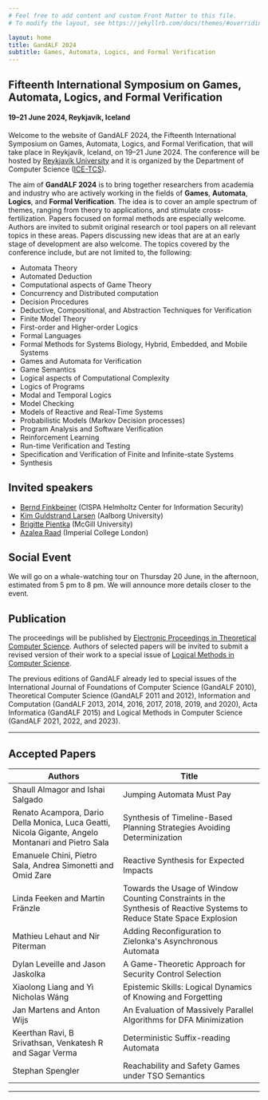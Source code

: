 ```yaml
---
# Feel free to add content and custom Front Matter to this file.
# To modify the layout, see https://jekyllrb.com/docs/themes/#overriding-theme-defaults

layout: home
title: GandALF 2024
subtitle: Games, Automata, Logics, and Formal Verification
---
```


## Fifteenth International Symposium on Games, Automata, Logics, and Formal Verification ##

#### 19–21 June 2024, Reykjavík, Iceland ####

Welcome to the website of GandALF 2024, the Fifteenth International Symposium on Games, Automata, Logics, and Formal Verification, that will take place in Reykjavík, Iceland, on 19–21 June 2024. The conference will be hosted by [Reykjavík University](https://en.ru.is/) and it is organized by the Department of Computer Science ([ICE-TCS](https://icetcs.ru.is)).

The aim of **GandALF 2024** is to bring together researchers from academia and industry who are actively working in the fields of **Games**, **Automata**, **Logics**, and **Formal Verification**. The idea is to cover an ample spectrum of themes, ranging from theory to applications, and stimulate cross-fertilization. Papers focused on formal methods are especially welcome. Authors are invited to submit original research or tool papers on all relevant topics in these areas. Papers discussing new ideas that are at an early stage of development are also welcome. The topics covered by the conference include, but are not limited to, the following:

* Automata Theory
* Automated Deduction
* Computational aspects of Game Theory
* Concurrency and Distributed computation
* Decision Procedures
* Deductive, Compositional, and Abstraction Techniques for Verification
* Finite Model Theory
* First-order and Higher-order Logics
* Formal Languages
* Formal Methods for Systems Biology, Hybrid, Embedded, and Mobile Systems
* Games and Automata for Verification
* Game Semantics
* Logical aspects of Computational Complexity
* Logics of Programs
* Modal and Temporal Logics
* Model Checking
* Models of Reactive and Real-Time Systems
* Probabilistic Models (Markov Decision processes)
* Program Analysis and Software Verification
* Reinforcement Learning
* Run-time Verification and Testing
* Specification and Verification of Finite and Infinite-state Systems
* Synthesis

<!---## Programme Committee ##
**Co-chairs**  
Antonios Achilleos (Reykjavik University)  
Andrian Francalanza (University of Malta)  


**Members**  
Parosh Aziz Abdulla (Uppsala University)  
Valentina Castiglioni (Eindhoven University of Technology)    
Aggeliki Chalki (Reykjavik University)  
Laure Daviaud (University of East Anglia)  
Dario Della Monica (Università degli Studi di Udine)  
Giorgio Delzanno (Università degli Studi di Genova)  
Léo Exibard (Université Gustave Eiffel)  
Nicola Gigante (Free University of Bozen-Bolzano, Italy)  
Julian Gutierrez (Monash University)  
Ryan Kavanagh (Université du Québec à Montréal)  
Orna Kupferman (Hebrew University)  
Martin Leucker (University of Luebeck)  
Jakub Michaliszyn (University of Wroclaw)  
Laura Nenzi (University of Trieste)  
Pawe<span>&#322;</span> Parys (University of Warsaw)   
Guillermo Perez (University of Antwerp)  
Jakob Piribauer (TU Dresden)  
Ocan Sankur (Univ Rennes, CNRS)  
Felix Stutz (University of Luxembourg)  
Patrick Totzke (University of Liverpool)  
Tomoyuki Yamakami (University of Fukui)  
Matteo Zavatteri (University of Padova)  
Martin Zimmermann (Aalborg University)  ---> 

## Invited speakers ##
* [Bernd Finkbeiner](https://cispa.de/en/people/finkbeiner) (CISPA Helmholtz Center for Information Security)
* [Kim Guldstrand Larsen](https://kgl.cs.aau.dk/) (Aalborg University)
* [Brigitte Pientka](https://www.cs.mcgill.ca/~bpientka/) (McGill University)
* [Azalea Raad](https://www.soundandcomplete.org/index.html) (Imperial College London)

## Social Event ##
We will go on a whale-watching tour on Thursday 20 June, in the afternoon, estimated from 5 pm to 8 pm. We will announce more details closer to the event.

## Publication ##
The proceedings will be published by [Electronic Proceedings in Theoretical Computer Science](https://cgi.cse.unsw.edu.au/~eptcs/). Authors of selected papers will be invited to submit a revised version of their work to a special issue of [Logical Methods in Computer Science](https://lmcs.episciences.org/).

The previous editions of GandALF already led to special issues of the International Journal of Foundations of Computer Science (GandALF 2010), Theoretical Computer Science (GandALF 2011 and 2012), Information and Computation (GandALF 2013, 2014, 2016, 2017, 2018, 2019, and 2020), Acta Informatica (GandALF 2015) and Logical Methods in Computer Science (GandALF 2021, 2022, and 2023).

---------------------------------------------------------------------------------------------------------------


## Accepted Papers

 | Authors | Title |
 | ---- | ---- | 
 |Shaull Almagor and Ishai Salgado | Jumping Automata Must Pay |  
 | Renato Acampora, Dario Della Monica, Luca Geatti, Nicola Gigante, Angelo Montanari and Pietro Sala | Synthesis of Timeline-Based Planning Strategies Avoiding Determinization|
 | Emanuele Chini, Pietro Sala, Andrea Simonetti and Omid Zare | Reactive Synthesis for Expected Impacts |
 | Linda Feeken and Martin Fränzle | Towards the Usage of Window Counting Constraints in the Synthesis of Reactive Systems to Reduce State Space Explosion |  
 | Mathieu Lehaut and Nir Piterman | Adding Reconfiguration to Zielonka's Asynchronous Automata |  
 | Dylan Leveille and Jason Jaskolka | A Game-Theoretic Approach for Security Control Selection |  
 | Xiaolong Liang and Yì Nicholas Wáng | Epistemic Skills: Logical Dynamics of Knowing and Forgetting |  
 | Jan Martens and Anton Wijs | An Evaluation of Massively Parallel Algorithms for DFA Minimization |  
 | Keerthan Ravi, B Srivathsan, Venkatesh R and Sagar Verma | Deterministic Suffix-reading Automata |  
 | Stephan Spengler | Reachability and Safety Games under TSO Semantics |  
 
  

---------------------------------------------------------------------------------------------------------------